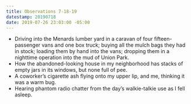 ```yaml
---
title: Observations 7-18-19
datestamp: 20190718
date: 2019-07-26 23:03:00 -05:00
---
```


- Driving into the Menards lumber yard in a caravan of four fifteen-passenger vans and one box truck; buying all the mulch bags they had in stock; loading them by hand into the vans; dropping them in a nighttime operation into the mud of Union Park.
- How the abandoned-looking house in my neighborhood has stacks of empty jars in its windows, but none full of pee.
- A coworker’s cigarette ash flying onto my upper lip, and me, thinking it was a warm bug.
- Hearing phantom radio chatter from the day’s walkie-talkie use as I fell asleep.
